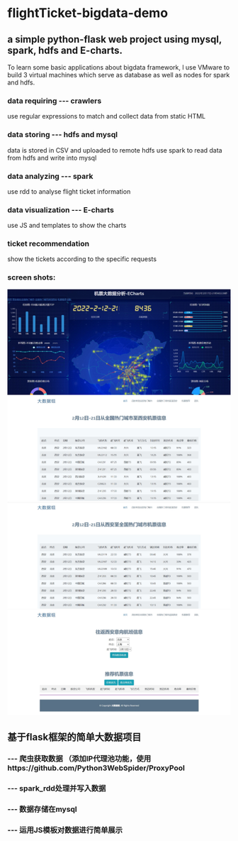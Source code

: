 # flightTicket-bigdata-demo

## a simple python-flask web project using mysql, spark, hdfs and E-charts.

To learn some basic applications about bigdata framework, l use VMware to build 3 virtual machines which serve as database as well as nodes for spark and hdfs.

### data requiring ---  crawlers
use regular expressions to match and collect data from static HTML

### data storing --- hdfs and mysql
data is stored in CSV and uploaded to remote hdfs
use spark to read data from hdfs and write into mysql

### data analyzing --- spark
use rdd to analyse flight ticket information

### data visualization --- E-charts
use JS and templates to show the charts

### ticket recommendation
show the tickets according to the specific requests

### screen shots:
![截图1](https://github.com/Honee-W/flightTicket-bigdata-demo/blob/master/screenshots/img1.jpg "截图1")
![截图2](https://github.com/Honee-W/flightTicket-bigdata-demo/blob/master/screenshots/img2.jpg "截图2")
![截图3](https://github.com/Honee-W/flightTicket-bigdata-demo/blob/master/screenshots/img3.jpg "截图3")
![截图4](https://github.com/Honee-W/flightTicket-bigdata-demo/blob/master/screenshots/img4.jpg "截图4")

## 基于flask框架的简单大数据项目
### --- 爬虫获取数据  （添加IP代理池功能，使用https://github.com/Python3WebSpider/ProxyPool
### --- spark_rdd处理并写入数据
### --- 数据存储在mysql
### --- 运用JS模板对数据进行简单展示
